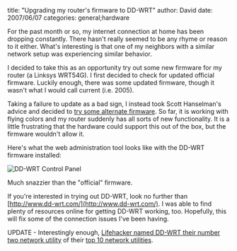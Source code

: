 
title: "Upgrading my router's firmware to DD-WRT"
author: David
date: 2007/06/07
categories: general;hardware

For the past month or so, my internet connection at home has been dropping constantly. There hasn't really seemed to be any rhyme or reason to it either. What's interesting is that one of my neighbors with a similar network setup was experiencing similar behavior. 

I decided to take this as an opportunity try out some new firmware for my router (a Linksys WRT54G). I first decided to check for updated official firmware. Luckily enough, there was some updated firmware, though it wasn't what I would call current (i.e. 2005).

Taking a failure to update as a bad sign, I instead took Scott Hanselman's advice and decided to [try some alternate firmware](http://www.hanselman.com/blog/MoreOnAlternateLinksysFirmware.aspx). So far, it is working with flying colors and my router suddenly has all sorts of new functionality. It is a little frustrating that the hardware could support this out of the box, but the firmware wouldn't allow it. 

Here's what the web administration tool looks like with the DD-WRT firmware installed: 

![DD-WRT Control Panel](http://www.mohundro.com/blog/content/binary/WindowsLiveWriter/UpgradingmyroutersfirmwaretoDDWRT_1327A/DD-WRT%20-%20Setup%20-%20Mozilla%20Firefox.png)

Much snazzier than the "official" firmware. 

If you're interested in trying out DD-WRT, look no further than [http://www.dd-wrt.com/](http://www.dd-wrt.com/). I was able to find plenty of resources online for getting DD-WRT working, too. Hopefully, this will fix some of the connection issues I've been having. 

UPDATE - Interestingly enough, [Lifehacker named DD-WRT their number two network utility](http://lifehacker.com/photogallery/Lifehacker-Top-10%7C-Network-utilities/1993226) of their [top 10 network utilities](http://lifehacker.com/photogallery/lifehacker-top-10%7C-network-utilities/).


